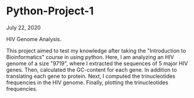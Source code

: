 # Python-Project-1
July 22, 2020

HIV Genome Analysis.

This project aimed to test my knowledge after taking the "Introduction to Bioinformatics" course in using python. Here, I am analyzing an HIV genome of a size "9719", where I extracted the sequences of 5 major HIV genes. Then, calculated the GC-content for each gene. In addition to translating each gene to protein. Next, I computed the trinucleotides frequencies in the HIV genome. Finally, plotting the trinucleotides frequencies.  
